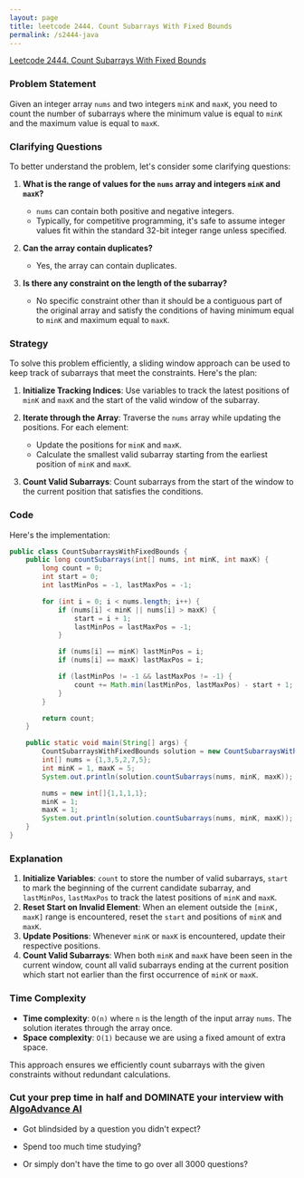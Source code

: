 ```yaml
---
layout: page
title: leetcode 2444. Count Subarrays With Fixed Bounds
permalink: /s2444-java
---
```

[Leetcode 2444. Count Subarrays With Fixed Bounds](https://algoadvance.github.io/algoadvance/l2444)
### Problem Statement

Given an integer array `nums` and two integers `minK` and `maxK`, you need to count the number of subarrays where the minimum value is equal to `minK` and the maximum value is equal to `maxK`.

### Clarifying Questions
To better understand the problem, let's consider some clarifying questions:

1. **What is the range of values for the `nums` array and integers `minK` and `maxK`?**
   - `nums` can contain both positive and negative integers.
   - Typically, for competitive programming, it's safe to assume integer values fit within the standard 32-bit integer range unless specified.

2. **Can the array contain duplicates?**
   - Yes, the array can contain duplicates.

3. **Is there any constraint on the length of the subarray?**
   - No specific constraint other than it should be a contiguous part of the original array and satisfy the conditions of having minimum equal to `minK` and maximum equal to `maxK`.

### Strategy
To solve this problem efficiently, a sliding window approach can be used to keep track of subarrays that meet the constraints. Here's the plan:

1. **Initialize Tracking Indices**: Use variables to track the latest positions of `minK` and `maxK` and the start of the valid window of the subarray.
   
2. **Iterate through the Array**: Traverse the `nums` array while updating the positions. For each element:
   - Update the positions for `minK` and `maxK`.
   - Calculate the smallest valid subarray starting from the earliest position of `minK` and `maxK`.

3. **Count Valid Subarrays**: Count subarrays from the start of the window to the current position that satisfies the conditions.

### Code

Here's the implementation:

```java
public class CountSubarraysWithFixedBounds {
    public long countSubarrays(int[] nums, int minK, int maxK) {
        long count = 0;
        int start = 0;
        int lastMinPos = -1, lastMaxPos = -1;

        for (int i = 0; i < nums.length; i++) {
            if (nums[i] < minK || nums[i] > maxK) {
                start = i + 1;
                lastMinPos = lastMaxPos = -1;
            }

            if (nums[i] == minK) lastMinPos = i;
            if (nums[i] == maxK) lastMaxPos = i;

            if (lastMinPos != -1 && lastMaxPos != -1) {
                count += Math.min(lastMinPos, lastMaxPos) - start + 1;
            }
        }

        return count;
    }

    public static void main(String[] args) {
        CountSubarraysWithFixedBounds solution = new CountSubarraysWithFixedBounds();
        int[] nums = {1,3,5,2,7,5};
        int minK = 1, maxK = 5;
        System.out.println(solution.countSubarrays(nums, minK, maxK));  // Expected output: 2

        nums = new int[]{1,1,1,1};
        minK = 1;
        maxK = 1;
        System.out.println(solution.countSubarrays(nums, minK, maxK));  // Expected output: 10
    }
}
```

### Explanation

1. **Initialize Variables**: `count` to store the number of valid subarrays, `start` to mark the beginning of the current candidate subarray, and `lastMinPos`, `lastMaxPos` to track the latest positions of `minK` and `maxK`.
2. **Reset Start on Invalid Element**: When an element outside the `[minK, maxK]` range is encountered, reset the `start` and positions of `minK` and `maxK`.
3. **Update Positions**: Whenever `minK` or `maxK` is encountered, update their respective positions.
4. **Count Valid Subarrays**: When both `minK` and `maxK` have been seen in the current window, count all valid subarrays ending at the current position which start not earlier than the first occurrence of `minK` or `maxK`.

### Time Complexity

- **Time complexity**: `O(n)` where `n` is the length of the input array `nums`. The solution iterates through the array once.
- **Space complexity**: `O(1)` because we are using a fixed amount of extra space.

This approach ensures we efficiently count subarrays with the given constraints without redundant calculations.


### Cut your prep time in half and DOMINATE your interview with [AlgoAdvance AI](https://algoAdvance.com)

- Got blindsided by a question you didn't expect?

- Spend too much time studying?

- Or simply don't have the time to go over all 3000 questions?

